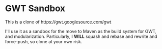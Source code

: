 GWT Sandbox
===========

This is a clone of https://gwt.googlesource.com/gwt 

I'll use it as a sandbox for the move to Maven as the build system for GWT, and modularization. Particularly, I **WILL** squash and rebase and rewrite and force-push, so clone at your own risk.

